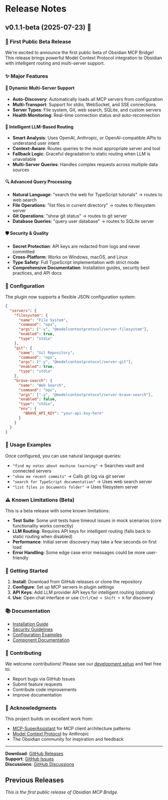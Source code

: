 # Release Notes

## v0.1.1-beta (2025-07-23) 🚀

### 🎉 First Public Beta Release

We're excited to announce the first public beta of Obsidian MCP Bridge! This release brings powerful Model Context Protocol integration to Obsidian with intelligent routing and multi-server support.

### ✨ Major Features

#### 🔗 **Dynamic Multi-Server Support**

- **Auto-Discovery**: Automatically loads all MCP servers from configuration
- **Multi-Transport**: Support for stdio, WebSocket, and SSE connections
- **Server Types**: File system, Git, web search, SQLite, and custom servers
- **Health Monitoring**: Real-time connection status and auto-reconnection

#### 🧠 **Intelligent LLM-Based Routing**

- **Smart Analysis**: Uses OpenAI, Anthropic, or OpenAI-compatible APIs to understand user intent
- **Context-Aware**: Routes queries to the most appropriate server and tool
- **Fallback Logic**: Graceful degradation to static routing when LLM is unavailable
- **Multi-Server Queries**: Handles complex requests across multiple data sources

#### 🔍 **Advanced Query Processing**

- **Natural Language**: "search the web for TypeScript tutorials" → routes to web search
- **File Operations**: "list files in current directory" → routes to filesystem server
- **Git Operations**: "show git status" → routes to git server
- **Database Queries**: "query user database" → routes to SQLite server

#### 🛡️ **Security & Quality**

- **Secret Protection**: API keys are redacted from logs and never committed
- **Cross-Platform**: Works on Windows, macOS, and Linux
- **Type Safety**: Full TypeScript implementation with strict mode
- **Comprehensive Documentation**: Installation guides, security best practices, and API docs

### 🔧 **Configuration**

The plugin now supports a flexible JSON configuration system:

```json
{
  "servers": {
    "filesystem": {
      "name": "File System",
      "command": "npx",
      "args": ["-y", "@modelcontextprotocol/server-filesystem"],
      "enabled": true,
      "type": "stdio"
    },
    "git": {
      "name": "Git Repository", 
      "command": "npx",
      "args": ["-y", "@modelcontextprotocol/server-git"],
      "enabled": true,
      "type": "stdio"
    },
    "brave-search": {
      "name": "Web Search",
      "command": "npx", 
      "args": ["-y", "@modelcontextprotocol/server-brave-search"],
      "enabled": false,
      "type": "stdio",
      "env": {
        "BRAVE_API_KEY": "your-api-key-here"
      }
    }
  }
}
```

### 🎯 **Usage Examples**

Once configured, you can use natural language queries:

- `"find my notes about machine learning"` → Searches vault and connected servers
- `"show me recent commits"` → Calls git log via git server  
- `"search for TypeScript documentation"` → Uses web search server
- `"list files in Documents folder"` → Uses filesystem server

### ⚠️ **Known Limitations (Beta)**

This is a beta release with some known limitations:

- **Test Suite**: Some unit tests have timeout issues in mock scenarios (core functionality works correctly)
- **LLM Routing**: Requires API keys for intelligent routing (falls back to static routing when disabled)
- **Performance**: Initial server discovery may take a few seconds on first load  
- **Error Handling**: Some edge case error messages could be more user-friendly

### 🚀 **Getting Started**

1. **Install**: Download from GitHub releases or clone the repository
2. **Configure**: Set up MCP servers in plugin settings
3. **API Keys**: Add LLM provider API keys for intelligent routing (optional)
4. **Use**: Open chat interface or use `Ctrl/Cmd + Shift + K` for discovery

### 📚 **Documentation**

- [Installation Guide](INSTALL.md)
- [Security Guidelines](SECURITY.md)
- [Configuration Examples](examples/configs/)
- [Component Documentation](docs/components/)

### 🤝 **Contributing**

We welcome contributions! Please see our [development setup](README.md#development-setup) and feel free to:

- Report bugs via GitHub Issues
- Submit feature requests
- Contribute code improvements
- Improve documentation

### 🙏 **Acknowledgments**

This project builds on excellent work from:

- [MCP-SuperAssistant](https://github.com/srbhptl39/MCP-SuperAssistant) for MCP client architecture patterns
- [Model Context Protocol](https://modelcontextprotocol.io/) by Anthropic
- The Obsidian community for inspiration and feedback

---

**Download**: [GitHub Releases](https://github.com/simplemindedbot/obsidian-mcp-bridge/releases/tag/v0.1.1-beta)  
**Support**: [GitHub Issues](https://github.com/simplemindedbot/obsidian-mcp-bridge/issues)  
**Discussions**: [GitHub Discussions](https://github.com/simplemindedbot/obsidian-mcp-bridge/discussions)

## Previous Releases

*This is the first public release of Obsidian MCP Bridge.*
